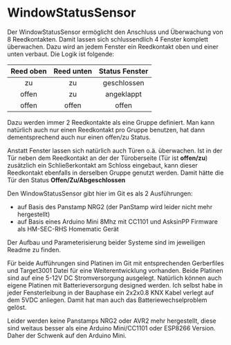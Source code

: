 # WindowStatusSensor <br />

Der WindowStatusSensor ermöglicht den Anschluss und Überwachung von 8 Reedkontakten. Damit lassen sich schlussendlich 4 Fenster komplett überwachen. Dazu wird an jedem Fenster ein Reedkontakt oben und einer unten verbaut. 
Die Logik ist folgende:

|Reed oben|Reed unten| Status Fenster|
|:--:|:--:|:--:|
|zu|zu|geschlossen|
|offen|zu|angeklappt|
|offen|offen|offen|

Dazu werden immer 2 Reedkontakte als eine Gruppe definiert. Man kann natürlich auch nur einen Reedkontakt pro Gruppe benutzen, hat dann dementsprechend auch nur einen offen/zu Status.

Anstatt Fenster lassen sich natürlich auch Türen o.ä. überwachen. Ist in der Tür neben dem Reedkontakt an der der Türoberseite (Tür ist **offen/zu**) zusätzlich ein Schließerkontakt am Schloss eingebaut, kann dieser Reedkontakt ebenfalls in derselben Gruppe genutzt werden. Damit hätte die Tür den Status **Offen/Zu/Abgeschlossen**

Den WindowStatusSensor gibt hier im Git es als 2 Ausführungen:
* auf Basis des Panstamp NRG2 (der PanStamp wird leider nicht mehr hergestellt)
* auf Basis eines Arduino Mini 8Mhz mit CC1101 und AsksinPP Firmware als HM-SEC-RHS Homematic Gerät

Der Aufbau und Parameterisierung beider Systeme sind im jeweiligen Readme zu finden.

Für beide Aufführungen sind Platinen im Git mit entsprechenden Gerberfiles und Target3001 Datei für eine Weiterentwicklung vorhanden. Beide Platinen sind auf eine 5-12V DC Stromversorgung ausgelegt. Natürlich können auch eigene Platinen mit Batterieversorgung designed werden. Ich selbst habe in jeder Fensterleibung in der Bauphase ein 2x2x0.8 KNX Kabel verlegt auf dem 5VDC anliegen. Damit hat man auch das Batteriewechselproblem gelöst.

Leider werden keine Panstamps NRG2 oder AVR2 mehr hergestellt, diese sind weitaus besser als eine Arduino Mini/CC1101 oder ESP8266 Version. Daher der Schwenk auf den Arduino Mini.
